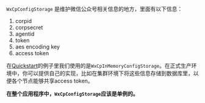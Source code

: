 ``WxCpConfigStorage`` 是维护微信公众号相关信息的地方，里面有以下信息：

1. corpid
1. corpsecret
1. agentid
1. token
1. aes encoding key
1. access token

在[Quickstart](https://github.com/chanjarster/weixin-java-tools/wiki/Quickstart)的例子里我们使用的是``WxCpInMemoryConfigStorage``。在正式生产环境中，你可以提供自己的实现，比如在集群环境下将这些信息存储到数据库里，以便各个节点能够共享access token。

**在整个应用程序中，``WxCpConfigStorage``应该是单例的。**
